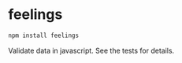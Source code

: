 # feelings

```bash
npm install feelings
```

Validate data in javascript. See the tests for details.